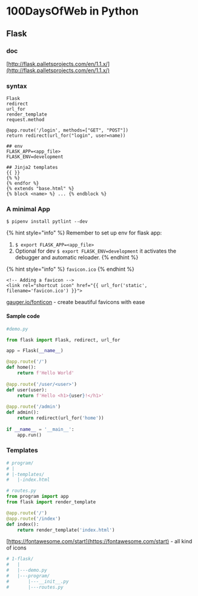 # 100DaysOfWeb in Python

## Flask

### doc

[http://flask.palletsprojects.com/en/1.1.x/](http://flask.palletsprojects.com/en/1.1.x/)

### syntax

```text
Flask
redirect
url_for
render_template
request.method

@app.route('/login', methods=["GET", "POST"])
return redirect(url_for("login", user=name))

## env
FLASK_APP=<app_file>
FLASK_ENV=development

## Jinja2 templates
{{ }}
{% %}
{% endfor %}
{% extends "base.html" %}
{% block <name> %} ... {% endblock %}

```

### A minimal App

`$ pipenv install pytlint --dev`

{% hint style="info" %}
Remember to set up env for flask app:

1. `$ export FLASK_APP=<app_file>`
2. Optional for dev `$ export FLASK_ENV=development` it activates the debugger and automatic reloader.
{% endhint %}

{% hint style="info" %}
`favicon.ico`
{% endhint %}

```markup
<!-- Adding a favicon -->
<link rel="shortcut icon" href="{{ url_for('static', filename='favicon.ico') }}">
```

[gauger.io/fonticon](https://gauger.io/fonticon) - create beautiful favicons with ease

#### Sample code

```python
#demo.py

from flask import Flask, redirect, url_for

app = Flask(__name__)

@app.route('/')
def home():
    return f'Hello World'
    
@app.route('/user/<user>')
def user(user):
    return f'Hello <h1>{user}!</h1>'
    
@app.route('/admin')
def admin():
    return redirect(url_for('home'))
    
if __name__ = '__main__':
    app.run()
```

### Templates

```python
# program/
# |
# |-templates/
#   |-index.html
```

```python
# routes.py
from program import app
from flask import render_template

@app.route('/')
@app.route('/index')
def index():
    return render_template('index.html')
```

[https://fontawesome.com/start](https://fontawesome.com/start) - all kind of icons

```python
# 1-flask/
#   |
#   |---demo.py
#   |---program/
#       |---__init__.py
#       |---routes.py
```

